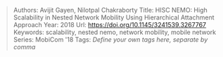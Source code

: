 > Authors: Avijit Gayen, Nilotpal Chakraborty
> Title: HISC NEMO: High Scalability in Nested Network Mobility Using Hierarchical Attachment Approach
> Year: 2018
> Url: https://doi.org/10.1145/3241539.3267767
> Keywords: scalability, nested nemo, network mobility, mobile network
> Series: MobiCom '18
> Tags: *Define your own tags here, separate by comma*